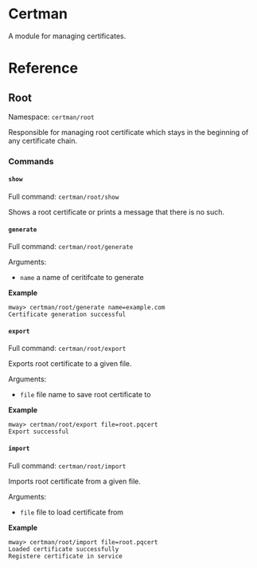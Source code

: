 # Certman
A module for managing certificates.

# Reference
## Root
Namespace: `certman/root`

Responsible for managing root certificate which
stays in the beginning of any certificate chain.

### Commands
#### `show`
Full command: `certman/root/show`

Shows a root certificate or prints a message that
there is no such.

#### `generate`
Full command: `certman/root/generate`

Arguments:
* `name` a name of ceritifcate to generate

**Example**

```
mway> certman/root/generate name=example.com
Certificate generation successful
```

#### `export`
Full command: `certman/root/export`

Exports root certificate to a given file.

Arguments:
* `file` file name to save root certificate to

**Example**

```
mway> certman/root/export file=root.pqcert
Export successful
```


#### `import`
Full command: `certman/root/import`

Imports root certificate from a given file.

Arguments:
* `file` file to load certificate from


**Example**

```
mway> certman/root/import file=root.pqcert
Loaded certificate successfully
Registere certificate in service
```